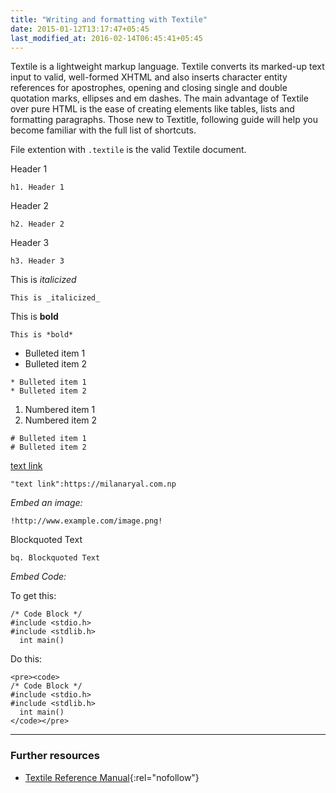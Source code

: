 ```yaml
---
title: "Writing and formatting with Textile"
date: 2015-01-12T13:17:47+05:45
last_modified_at: 2016-02-14T06:45:41+05:45
---
```


Textile is a lightweight markup language. Textile converts its marked-up text input to valid, well-formed XHTML and also inserts character entity references for apostrophes, opening and closing single and double quotation marks, ellipses and em dashes. The main advantage of Textile over pure HTML is the ease of creating elements like tables, lists and formatting paragraphs. Those new to Textitle, following guide will help you become familiar with the full list of shortcuts.

File extention with `.textile` is the valid Textile document.

Header 1

```text
h1. Header 1
```

Header 2

```text
h2. Header 2
```

Header 3

```text
h3. Header 3
```

This is _italicized_

```text
This is _italicized_
```

This is **bold**

```text
This is *bold*
```

- Bulleted item 1
- Bulleted item 2

```text
* Bulleted item 1
* Bulleted item 2
```

1. Numbered item 1
2. Numbered item 2

```text
# Bulleted item 1
# Bulleted item 2
```

[text link](https://milanaryal.com.np)

```text
"text link":https://milanaryal.com.np
```

_Embed an image:_

```text
!http://www.example.com/image.png!
```

Blockquoted Text

```text
bq. Blockquoted Text
```

_Embed Code:_

To get this:

```text
/* Code Block */
#include <stdio.h>
#include <stdlib.h>
  int main()
```

Do this:

```text
<pre><code>
/* Code Block */
#include <stdio.h>
#include <stdlib.h>
  int main()
</code></pre>
```

---

### Further resources

- [Textile Reference Manual](http://redcloth.org/textile){:rel="nofollow"}
